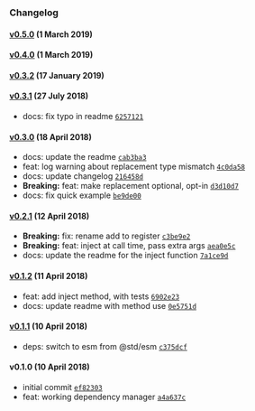 ### Changelog

#### [v0.5.0](https://github.com/w33ble/carafe/compare/v0.4.0...v0.5.0) (1 March 2019)

#### [v0.4.0](https://github.com/w33ble/carafe/compare/v0.3.2...v0.4.0) (1 March 2019)

#### [v0.3.2](https://github.com/w33ble/carafe/compare/v0.3.1...v0.3.2) (17 January 2019)

#### [v0.3.1](https://github.com/w33ble/carafe/compare/v0.3.0...v0.3.1) (27 July 2018)
- docs: fix typo in readme [`6257121`](https://github.com/w33ble/carafe/commit/625712101542f48490cd8ce9fbc4820c7a5e6be0)

#### [v0.3.0](https://github.com/w33ble/carafe/compare/v0.2.1...v0.3.0) (18 April 2018)
- docs: update the readme [`cab3ba3`](https://github.com/w33ble/carafe/commit/cab3ba3b490740faf6a8ad99b4cb68b4c7385462)
- feat: log warning about replacement type mismatch [`4c0da58`](https://github.com/w33ble/carafe/commit/4c0da5822d3672c886bc93c846686ca6c575191f)
- docs: update changelog [`216458d`](https://github.com/w33ble/carafe/commit/216458d5c3f91749df19b2bc56be42529b2bbed4)
- **Breaking:** feat: make replacement optional, opt-in [`d3d10d7`](https://github.com/w33ble/carafe/commit/d3d10d745e2461eb848b4127a9e8b82570f183d6)
- docs: fix quick example [`be9de00`](https://github.com/w33ble/carafe/commit/be9de0046c814f789999010a8d24aa436303f551)

#### [v0.2.1](https://github.com/w33ble/carafe/compare/v0.1.2...v0.2.1) (12 April 2018)
- **Breaking:** fix: rename add to register [`c3be9e2`](https://github.com/w33ble/carafe/commit/c3be9e24e17507ac61ffff0cc0c5ca32ea044930)
- **Breaking:** feat: inject at call time, pass extra args [`aea0e5c`](https://github.com/w33ble/carafe/commit/aea0e5c2f586efa278b078489010a7ae852a726b)
- docs: update the readme for the inject function [`7a1ce9d`](https://github.com/w33ble/carafe/commit/7a1ce9dfade1b28861fa1143e4d2fc16702dcba0)

#### [v0.1.2](https://github.com/w33ble/carafe/compare/v0.1.1...v0.1.2) (11 April 2018)
- feat: add inject method, with tests [`6902e23`](https://github.com/w33ble/carafe/commit/6902e23c137fbb8e60c8c2d0991d8316f0bb9282)
- docs: update readme with method use [`0e5751d`](https://github.com/w33ble/carafe/commit/0e5751d54a8e91df11b6bb3d1acb83bc7f83d04c)

#### [v0.1.1](https://github.com/w33ble/carafe/compare/v0.1.0...v0.1.1) (10 April 2018)
- deps: switch to esm from @std/esm [`c375dcf`](https://github.com/w33ble/carafe/commit/c375dcf8c21b5ff7550499f060250fa69b39fdba)

#### v0.1.0 (10 April 2018)
- initial commit [`ef82303`](https://github.com/w33ble/carafe/commit/ef8230317c07c79cc95f2c50d45f339d62d525d2)
- feat: working dependency manager [`a4a637c`](https://github.com/w33ble/carafe/commit/a4a637c775ba8c9d936c7ac6079611d411cb639d)
